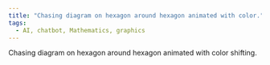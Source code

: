 ```yaml
---
title: "Chasing diagram on hexagon around hexagon animated with color."
tags:
  - AI, chatbot, Mathematics, graphics
---
```


Chasing diagram on hexagon around hexagon animated with color shifting.

<canvas id="hexagonCanvas" width="600" height="600"></canvas>
<script> 
        const canvas = document.getElementById('hexagonCanvas');
        const ctx = canvas.getContext('2d');
        const centerX = canvas.width / 2;
        const centerY = canvas.height / 2;
        const hexagonRadius = 100;
        const newhexagonRadius = 100;
        let global_counter = 0;

        // Function to calculate a point on the hexagon given an angle
        function gethexagonPoints(centerX, centerY, radius, rotationAngle = 0) {
            const points = [];
            for (let i = 0; i < 6; i++) {
                const angle = (2 * Math.PI * i / 6) + rotationAngle;
                const x = centerX + radius * Math.cos(angle);
                const y = centerY + radius * Math.sin(angle);
                points.push({x, y});
            }
            return points;
        }

        // Function to draw a hexagon given a set of points
        function drawPolygon(points) {
            ctx.beginPath();
            ctx.moveTo(points[0].x, points[0].y);
            for (let i = 1; i < points.length; i++) {
                ctx.lineTo(points[i].x, points[i].y);
            }
            ctx.closePath();
            ctx.stroke();
        }

        // Function to calculate the midpoint of an edge
        function calculateMidpoint(p1, p2) {
            return {
                x: (p1.x + p2.x) / 2,
                y: (p1.y + p2.y) / 2
            };
        }

        // Function to find the vector A and calculate the new center for the translated hexagon
        function findNewhexagonCenter(center, midpoint) {
            const vectorA = {
                x: midpoint.x - center.x,
                y: midpoint.y - center.y
            };
            const newCenter = {
                x: center.x + 2 * vectorA.x,
                y: center.y + 2 * vectorA.y
            };
            return newCenter;
        }

        // Main function to generate the hexagons and draw them
        function generateAndDrawhexagons() {
            // Original hexagon points
            const originalhexagon = gethexagonPoints(centerX, centerY, hexagonRadius);

            // Draw the original hexagon
            ctx.strokeStyle = 'red';
            drawPolygon(originalhexagon);
            drawChasingPolygon(originalhexagon, 40);

            // Loop through each edge of the original hexagon
            for (let i = 0; i < originalhexagon.length; i++) {
                const p1 = originalhexagon[i];
                const p2 = originalhexagon[(i + 1) % originalhexagon.length];

                const angle =  -60 * Math.PI/180;

                // Calculate the midpoint of the edge
                const midpoint = calculateMidpoint(p1, p2);

                // Find the center of the new hexagon
                const newCenter = findNewhexagonCenter({x: centerX, y: centerY}, midpoint);

                // Draw the new hexagon rotated by the edge angle
                ctx.strokeStyle = 'blue';
                const rotatedhexagon = gethexagonPoints(newCenter.x, newCenter.y, newhexagonRadius, angle);
                drawPolygon(rotatedhexagon);
                drawChasingPolygon(rotatedhexagon, 40);
            }
        }

    function drawhexagon(points) {
        let edges = [];
        ctx.beginPath();
        for (let i = 0; i < points.length; i++) {
            const startPoint = points[i];
            const endPoint = points[(i + 1) % points.length]; // Connect the last point to the first
	    ctx.strokeStyle = `hsl(${((i+global_counter)%points.length / points.length) * 360}, 100%, 50%)`;
	    global_counter += 1;
            ctx.beginPath();
            ctx.moveTo(startPoint.x, startPoint.y);
            ctx.lineTo(endPoint.x, endPoint.y);
            edges.push([startPoint, endPoint]);
            ctx.stroke();
        }
        return edges;
    }

    // Function to calculate the next hexagon's points
    function getNexthexagonPoints(previousEdges) {
        let newPoints = [];

        // For each edge, calculate a point 1/10th along the line
        for (let i = 0; i < previousEdges.length; i++) {
            const startPoint = previousEdges[i][0];
            const endPoint = previousEdges[i][1];

            // Calculate 1/10th point along the line
            const newPoint = {
                x: startPoint.x + (endPoint.x - startPoint.x) * 0.1,
                y: startPoint.y + (endPoint.y - startPoint.y) * 0.1
            };
            newPoints.push(newPoint);
        }

        return newPoints;
    }

    // Function to create the hexagons iteratively
    function drawChasingPolygon(initialPoints, iterations) {
        let currentPoints = initialPoints;
        for (let i = 0; i < iterations; i++) {
            const edges = drawhexagon(currentPoints);
            //hexagonsEdges.push(edges); // Store the edges
            currentPoints = getNexthexagonPoints(edges); // Calculate the next hexagon's points
        }
    }

        // Call the function to generate and draw the hexagons
        generateAndDrawhexagons();
</script>
